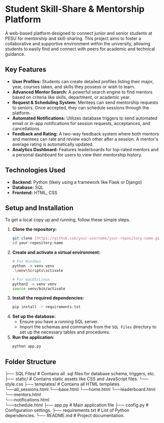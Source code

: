 # Student Skill-Share & Mentorship Platform 

A web-based platform designed to connect junior and senior students at PESU for mentorship and skill-sharing. This project aims to foster a collaborative and supportive environment within the university, allowing students to easily find and connect with peers for academic and technical guidance.

##  Key Features

-   **User Profiles:** Students can create detailed profiles listing their major, year, courses taken, and skills they possess or wish to learn.
-   **Advanced Mentor Search:** A powerful search engine to find mentors based on criteria like skills, department, or academic year.
-   **Request & Scheduling System:** Mentees can send mentorship requests to seniors. Once accepted, they can schedule sessions through the platform.
-   **Automated Notifications:** Utilizes database triggers to send automated email or in-app notifications for session requests, acceptances, and cancellations.
-   **Feedback and Rating:** A two-way feedback system where both mentors and mentees can rate and review each other after a session. A mentor's average rating is automatically updated.
-   **Analytics Dashboard:** Features leaderboards for top-rated mentors and a personal dashboard for users to view their mentorship history.

##  Technologies Used

-   **Backend:** Python (likely using a framework like Flask or Django)
-   **Database:** SQL
-   **Frontend:** HTML, CSS

##  Setup and Installation

To get a local copy up and running, follow these simple steps.

1.  **Clone the repository:**
    ```sh
    git clone [https://github.com/your-username/your-repository-name.git](https://github.com/your-username/your-repository-name.git)
    cd your-repository-name
    ```
2.  **Create and activate a virtual environment:**
    ```sh
    # For Windows
    python -m venv venv
    .\venv\Scripts\activate

    # For macOS/Linux
    python3 -m venv venv
    source venv/bin/activate
    ```
3.  **Install the required dependencies:**
    ```sh
    pip install -r requirements.txt
    ```
4.  **Set up the database:**
    -   Ensure you have a running SQL server.
    -   Import the schemas and commands from the `SQL Files` directory to set up the necessary tables and procedures.
5.  **Run the application:**
    ```sh
    python app.py
    ```

##  Folder Structure
├── SQL Files/        # Contains all .sql files for database schema, triggers, etc.
├── static/           # Contains static assets like CSS and JavaScript files.
    └── style.css
├── templates/        # Contains all HTML templates. 
    └──all_sessions.html
    └──base.html
    └──home.html 
    └──leaderboard.html    
    └──mentors.html  
    └──notifications.html    
    └──schedule.html
├── app.py            # Main application file 
├── config.py         # Configuration settings.
├── requirements.txt  # List of Python dependencies.
└── README.md         # Project documentation.
